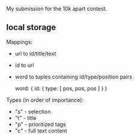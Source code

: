 My submission for the 10k apart contest.

## local storage

Mappings:

* url to id/title/text
* id to url
* word to tuples containing id/type/position pairs

	word: {
		id: {
			type: [
				pos, pos, pos
			]
		}
	}

Types (in order of importance):

* "s" - selection
* "t" - title
* "p" - prioritized tags
* "c" - full text content

